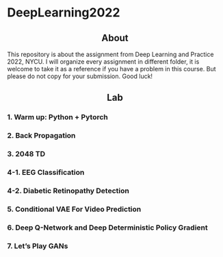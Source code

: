 # DeepLearning2022

## <div align="center">About</div>
This repository is about the assignment from Deep Learning and Practice 2022, NYCU. I will organize every assignment in different folder, it is welcome to take it as a reference if you have a problem in this course. But please do not copy for your submission. Good luck!

## <div align="center">Lab</div>

### 1. Warm up: Python + Pytorch
### 2. Back Propagation
### 3. 2048 TD
### 4-1. EEG Classification
### 4-2. Diabetic Retinopathy Detection
### 5. Conditional VAE For Video Prediction
### 6. Deep Q-Network and Deep Deterministic Policy Gradient
### 7. Let’s Play GANs
